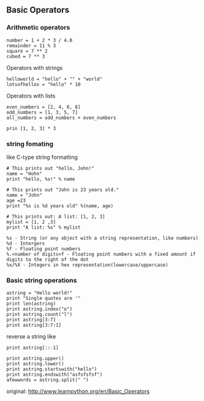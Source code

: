 ## Basic Operators
### Arithmetic operators
```
number = 1 + 2 * 3 / 4.0
remainder = 11 % 3
square = 7 ** 2
cubed = 7 ** 3
```

Operators with strings
```
helloworld = "hello" + "" + "world"
lotsofhellos = "hello" * 10
```
Operators with lists
```
even_numbers = [2, 4, 6, 8]
odd_numbers = [1, 3, 5, 7]
all_numbers = odd_numbers + even_numbers

prin [1, 2, 3] * 3
```
### string fomating 
like C-type string formatting
```
# This prints out "hello, John!"
name = "Hohn"
print "hello, %s!" % name
```
```
# This prints out "John is 23 years old."
name = "John"
age =23
print "%s is %d years old" %(name, age)
```
```
# This prints out: A list: [1, 2, 3]
mylist = [1, 2 ,3]
print "A list: %s" % mylist
```
```
%s - String (or any object with a string representation, like numbers)
%d - Intergers
%f - Floating point numbers
%.<number of digits>f - Floating point numbers with a fixed amount if digits to the right of the dot
%x/%X - Integers in hex representation(lowercase/uppercase)
```

### Basic string operations
```
astring = "Hello world!"
print "Single quotes are '"
print len(astring)
print astring.index("o")
print astring.count("l")
print astring[3:7]
print astring[3:7:1]
```
reverse a string like
```
print astring[::-1]
```
```
print astring.upper()
print astring.lower()
print astring.startswith("hello")
print astring.endswith("asfsfsfsf")
afewwords = astring.split(" ")
```
original: http://www.learnpython.org/en/Basic_Operators
